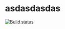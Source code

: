 # asdasdasdas
[![Build status](https://ci.appveyor.com/api/projects/status/drxf5ja49k72afev?svg=true)](https://ci.appveyor.com/project/Spookyy12/asdasdasdas)
